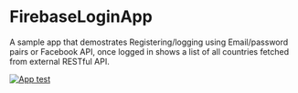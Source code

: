 # FirebaseLoginApp

A sample app that demostrates Registering/logging using Email/password pairs or Facebook API, once logged in shows a list of all countries fetched from external RESTful API.

[![App test](http://img.youtube.com/vi/IC4G_8AbrQo/0.jpg)](http://www.youtube.com/watch?v=IC4G_8AbrQo)
